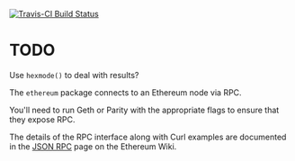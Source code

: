 [![Travis-CI Build Status](https://travis-ci.org/DataWookie/ethereum.svg?branch=master)](https://travis-ci.org/DataWookie/ethereum)

# TODO

Use `hexmode()` to deal with results?

The `ethereum` package connects to an Ethereum node via RPC.

You'll need to run Geth or Parity with the appropriate flags to ensure that they expose RPC.

The details of the RPC interface along with Curl examples are documented in the [JSON RPC](https://github.com/ethereum/wiki/wiki/JSON-RPC) page on the Ethereum Wiki.
